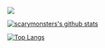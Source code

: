 ![](https://github-profile-trophy.vercel.app/?username=scarymonsters&row=1)


[![scarymonsters's github stats](https://github-readme-stats.vercel.app/api?username=scarymonsters&show_icons=true&theme=gruvbox)](https://github.com/scarymonsters/github-readme-stats)

[![Top Langs](https://github-readme-stats.vercel.app/api/top-langs/?username=scarymonsters&langs_count=8)](https://github.com/scarymonsters/github-readme-stats)
